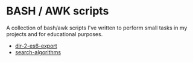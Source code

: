 BASH / AWK  scripts
===================

A collection of bash/awk scripts I've written to perform small tasks in my projects and for educational purposes.

 * [dir-2-es6-export](python/dir-2-es6-export.md)
 * [search-algorithms](python/search-algorithms.md)
